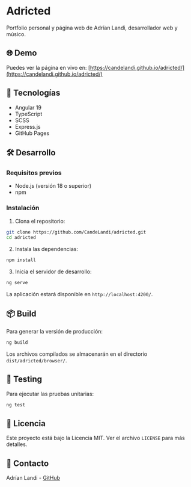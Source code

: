 # Adricted

Portfolio personal y página web de Adrían Landi, desarrollador web y músico.

## 🌐 Demo

Puedes ver la página en vivo en: [https://candelandi.github.io/adricted/](https://candelandi.github.io/adricted/)

## 🚀 Tecnologías

- Angular 19
- TypeScript
- SCSS
- Express.js
- GitHub Pages

## 🛠️ Desarrollo

### Requisitos previos

- Node.js (versión 18 o superior)
- npm

### Instalación

1. Clona el repositorio:
```bash
git clone https://github.com/CandeLandi/adricted.git
cd adricted
```

2. Instala las dependencias:
```bash
npm install
```

3. Inicia el servidor de desarrollo:
```bash
ng serve
```

La aplicación estará disponible en `http://localhost:4200/`.

## 📦 Build

Para generar la versión de producción:

```bash
ng build
```

Los archivos compilados se almacenarán en el directorio `dist/adricted/browser/`.

## 🧪 Testing

Para ejecutar las pruebas unitarias:

```bash
ng test
```

## 📝 Licencia

Este proyecto está bajo la Licencia MIT. Ver el archivo `LICENSE` para más detalles.

## 👤 Contacto

Adrían Landi - [GitHub](https://github.com/CandeLandi)
